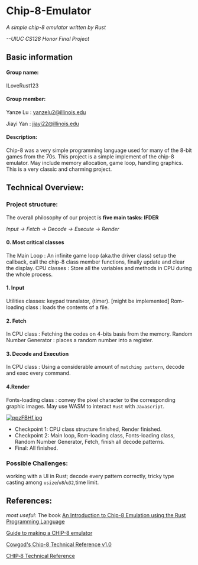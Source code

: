 # Chip-8-Emulator
*A simple chip-8 emulator written by Rust*

*--UIUC CS128 Honor Final Project*

## Basic information
#### Group name: 
ILoveRust123
#### Group member: 
Yanze Lu : yanzelu2@illinois.edu

Jiayi Yan :  jiayi22@illinois.edu
#### Description: 
Chip-8 was a very simple programming language used for many of the 8-bit games from the 70s. This project is a simple implement of the chip-8 emulator. May include memory allocation, game loop, handling graphics. This is a very classic and charming project.
## Technical Overview: 
### Project structure:

The overall philosophy of our project is **five main tasks: IFDER**

*Input -> Fetch -> Decode -> Execute -> Render*

#### 0. Most critical classes
The Main Loop : An infinite game loop (aka.the driver class) setup the callback, call the chip-8 class member functions, finally update and clear the display.
CPU classes : Store all the variables and methods in CPU during the whole process.
#### 1. Input 
Utilities classes: keypad translator, (timer). 
[might be implemented] Rom-loading class : loads the contents of a file. 

#### 2. Fetch
In CPU class : Fetching the codes on 4-bits basis from the memory.
Random Number Generator : places a random number into a register.

#### 3. Decode and Execution
In CPU class : Using a considerable amount of `matching pattern`, decode and exec every command.

#### 4.Render
Fonts-loading class : convey the pixel character to the corresponding graphic images.
May use WASM to interact `Rust` with `Javascript`.

[![ppzFBHf.jpg](https://s1.ax1x.com/2023/04/14/ppzFBHf.jpg)](https://imgse.com/i/ppzFBHf)

- Checkpoint 1: CPU class structure finished, Render finished.
- Checkpoint 2: Main loop, Rom-loading class, Fonts-loading class, Random Number Generator, Fetch, finish all decode patterns.
- Final: All finished.
### Possible Challenges:
 working with a UI in Rust; decode every pattern correctly, tricky type casting among `usize`/`u8`/`u32`,time limit.
## References: 
_most useful:_ The book [An Introduction to Chip-8 Emulation using the Rust Programming Language](aquova.net/chip8/chip8.pdf)

[Guide to making a CHIP-8 emulator](https://tobiasvl.github.io/blog/write-a-chip-8-emulator/)

[Cowgod's Chip-8 Technical Reference v1.0](http://devernay.free.fr/hacks/chip8/C8TECH10.HTM#memmap)

[CHIP‐8 Technical Reference](https://github.com/mattmikolay/chip-8/wiki/CHIP%E2%80%908-Technical-Reference)
